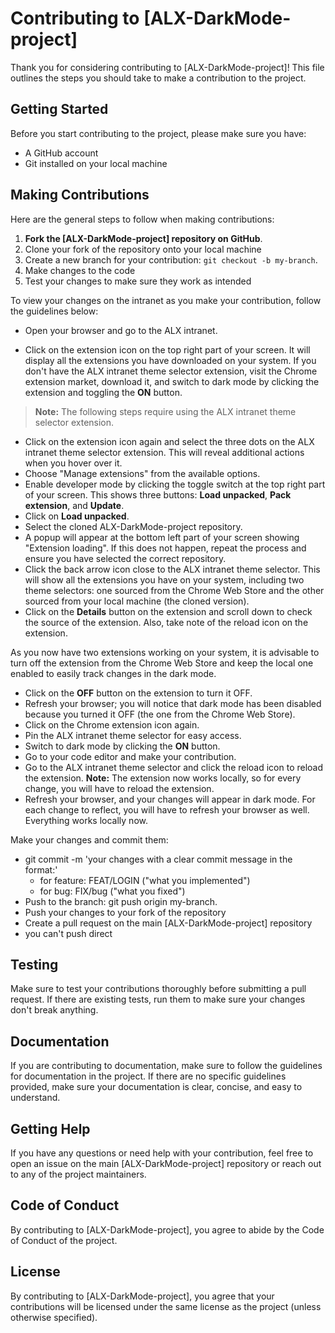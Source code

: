 # Contributing to [ALX-DarkMode-project]

Thank you for considering contributing to [ALX-DarkMode-project]! This file outlines the steps you should take to make a contribution to the project.

## Getting Started

Before you start contributing to the project, please make sure you have:
- A GitHub account
- Git installed on your local machine

## Making Contributions

Here are the general steps to follow when making contributions:

1. **Fork the [ALX-DarkMode-project] repository on GitHub**.
2. Clone your fork of the repository onto your local machine
3. Create a new branch for your contribution: `git checkout -b my-branch`.
4. Make changes to the code
5. Test your changes to make sure they work as intended

To view your changes on the intranet as you make your contribution, follow the guidelines below:

- Open your browser and go to the ALX intranet.

- Click on the extension icon on the top right part of your screen. It will display all the extensions you have downloaded on your system. If you don't have the ALX intranet theme selector extension, visit the Chrome extension market, download it, and switch to dark mode by clicking the extension and toggling the **ON** button.

> **Note:** The following steps require using the ALX intranet theme selector extension.

- Click on the extension icon again and select the three dots on the ALX intranet theme selector extension. This will reveal additional actions when you hover over it.
- Choose "Manage extensions" from the available options.
- Enable developer mode by clicking the toggle switch at the top right part of your screen. This shows three buttons: **Load unpacked**, **Pack extension**, and **Update**.
- Click on **Load unpacked**.
- Select the cloned ALX-DarkMode-project repository.
- A popup will appear at the bottom left part of your screen showing "Extension loading". If this does not happen, repeat the process and ensure you have selected the correct repository.
- Click the back arrow icon close to the ALX intranet theme selector. This will show all the extensions you have on your system, including two theme selectors: one sourced from the Chrome Web Store and the other sourced from your local machine (the cloned version).
- Click on the **Details** button on the extension and scroll down to check the source of the extension. Also, take note of the reload icon on the extension.

As you now have two extensions working on your system, it is advisable to turn off the extension from the Chrome Web Store and keep the local one enabled to easily track changes in the dark mode.

- Click on the **OFF** button on the extension to turn it OFF.
- Refresh your browser; you will notice that dark mode has been disabled because you turned it OFF (the one from the Chrome Web Store).
- Click on the Chrome extension icon again.
- Pin the ALX intranet theme selector for easy access.
- Switch to dark mode by clicking the **ON** button.
- Go to your code editor and make your contribution.
- Go to the ALX intranet theme selector and click the reload icon to reload the extension. **Note:** The extension now works locally, so for every change, you will have to reload the extension.
- Refresh your browser, and your changes will appear in dark mode. For each change to reflect, you will have to refresh your browser as well. Everything works locally now.

Make your changes and commit them:

- git commit -m 'your changes with a clear commit message in the format:'
    - for feature: FEAT/LOGIN ("what you implemented")
    - for bug: FIX/bug ("what you fixed")
- Push to the branch: git push origin my-branch.
- Push your changes to your fork of the repository
- Create a pull request on the main [ALX-DarkMode-project] repository
- you can't push direct


## Testing
Make sure to test your contributions thoroughly before submitting a pull request. If there are existing tests, run them to make sure your changes don't break anything.

## Documentation
If you are contributing to documentation, make sure to follow the guidelines for documentation in the project. If there are no specific guidelines provided, make sure your documentation is clear, concise, and easy to understand.

## Getting Help
If you have any questions or need help with your contribution, feel free to open an issue on the main [ALX-DarkMode-project] repository or reach out to any of the project maintainers.

## Code of Conduct
By contributing to [ALX-DarkMode-project], you agree to abide by the Code of Conduct of the project.

## License
By contributing to [ALX-DarkMode-project], you agree that your contributions will be licensed under the same license as the project (unless otherwise specified).